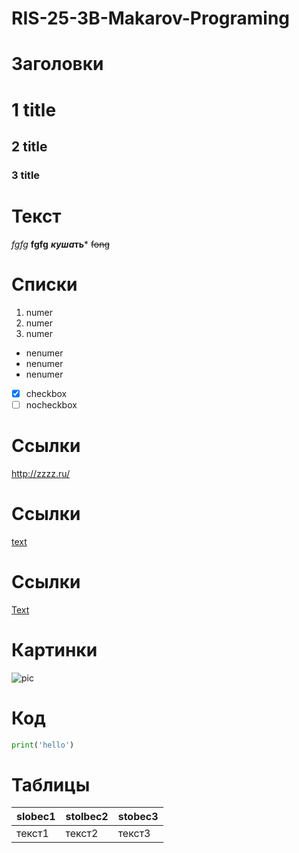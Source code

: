 # RIS-25-3B-Makarov-Programing
# Заголовки
# 1 title
## 2 title ##
### 3 title
# Текст
*fgfg*
 **fgfg** 
 ***куша*ть***
~~fong~~
# Списки
1. numer
2. numer
3. numer
* nenumer
* nenumer
* nenumer
- [x] checkbox
- [ ] nocheckbox
# Ссылки
<http://zzzz.ru/> 
# Ссылки
[text](http:// " comment")
# Ссылки
[Text][url_pstu]

[url_pstu]: https://ssylka
# Картинки
![pic](https://images.steamusercontent.com/ugc/17854221424440595525/543783B601D5A853E3F50907B9722A314DFD92B6/?imw=512&amp;imh=320&amp;ima=fit&amp;impolicy=Letterbox&amp;imcolor=%23000000&amp;letterbox=true "priroda")
# Код
```python
print('hello')
```
# Таблицы
|slobec1|stolbec2|stobec3|
|-|---|--|
|текст1|текст2|текст3|
